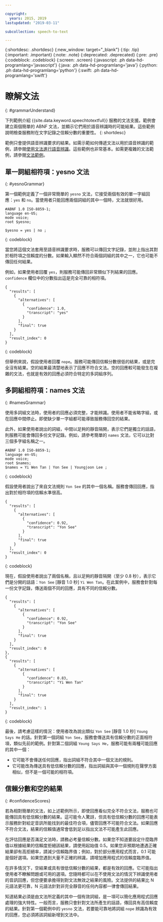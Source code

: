 ```yaml
---

copyright:
  years: 2015, 2019
lastupdated: "2019-03-11"

subcollection: speech-to-text

---
```


{:shortdesc: .shortdesc}
{:new_window: target="_blank"}
{:tip: .tip}
{:important: .important}
{:note: .note}
{:deprecated: .deprecated}
{:pre: .pre}
{:codeblock: .codeblock}
{:screen: .screen}
{:javascript: .ph data-hd-programlang='javascript'}
{:java: .ph data-hd-programlang='java'}
{:python: .ph data-hd-programlang='python'}
{:swift: .ph data-hd-programlang='swift'}

# 瞭解文法
{: #grammarUnderstand}

下列範例介紹 {{site.data.keyword.speechtotextfull}} 服務的文法支援。範例會建立兩個簡單的 ABNF 文法，並顯示它們用於語音辨識時的可能結果。這些範例說明檢查服務附在文字記錄之信賴分數的重要性。
{: shortdesc}

範例只會提供語音辨識要求的結果。如需示範如何傳遞文法以用於語音辨識的範例，請參閱[使用文法進行語音辨識](/docs/services/speech-to-text/grammar-use.html)。這些範例也非常基本。如需更複雜的文法範例，請參閱[文法範例](/docs/services/speech-to-text/grammar-examples.html)。

## 單一詞組相符項：yesno 文法
{: #yesnoGrammar}

第一個範例定義了一個非常簡單的 `yesno` 文法，它接受兩個有效的單一字組回應：`yes` 和 `no`。當使用者只能回應兩個詞組的其中一個時，文法就很好用。

```
#ABNF 1.0 ISO-8859-1;
language en-US;
mode voice;
root $yesno;

$yesno = yes | no ;
```
{: codeblock}

當您將這個文法套用至語音辨識要求時，服務可以傳回文字記錄，並附上指出其對於相符項之信賴度的分數。如果輸入顯然不符合兩個詞組的其中之一，它也可能不傳回任何結果。

例如，如果使用者回覆 `yes`，則服務可能傳回非常類似下列結果的回應。`confidence` 欄位中的分數指出這是完全可靠的相符項。

```
{
  "results": [
    {
      "alternatives": [
        {
          "confidence": 1.0,
          "transcript": "yes"
        }
      ],
      "final": true
    }
  ],
  "result_index": 0
}
```
{: codeblock}

但舉例來說，假設使用者回覆 `nope`。服務可能傳回信賴分數很低的結果，或是完全沒有結果。空的結果最清楚地表示了回應不符合文法。空的回應較可能發生在複雜的文法，也就是有效的回應必須符合特定的多詞組序列。

## 多詞組相符項：names 文法
{: #namesGrammar}

使用多詞組文法時，使用者的回應必須完整，才能辨識。使用者不能省略字組，或在回應中間停止。即使缺少單一字組都可能導致服務傳回空的結果。

此外，如果使用者說出的詞組，中間以足夠的靜音隔開，表示它們是獨立的話語，則服務可能會傳回多份文字記錄。例如，請參考簡單的 `names` 文法，它可以比對三個多字組名稱之一。

```
#ABNF 1.0 ISO-8859-1;
language en-US;
mode voice;
root $names;
$names = Yi Wen Tan | Yon See | Youngjoon Lee ;
```
{: codeblock}

假設使用者說出了來自文法規則 `Yon See` 的其中一個名稱。服務會傳回回應，指出對於相符項的信賴水準很高。

```
{
  "results": [
    {
      "alternatives": [
        {
          "confidence": 0.92,
          "transcript": "Yon See"
        }
      ],
      "final": true
    }
  ],
  "result_index": 0
}
```
{: codeblock}

現在，假設使用者說出了兩個名稱，且以足夠的靜音隔開（至少 0.8 秒），表示它們是分開的話語：`Yon See` [靜音 1.0 秒] `Yi Wen Tan`。在此案例中，服務會針對每一份文字記錄，傳送兩個不同的回應，具有不同的信賴分數。

```
{
  "results": [
    {
      "alternatives": [
        {
          "confidence": 0.92,
          "transcript": "Yon See"
        }
      ],
      "final": true
    }
  ],
  "result_index": 0
},
{
  "results": [
    {
      "alternatives": [
        {
          "confidence": 0.83,
          "transcript": "Yi Wen Tan"
        }
      ],
      "final": true
    }
  ],
  "result_index": 1
}
```
{: codeblock}

最後，請考慮這樣的情況：使用者改為說出類似 `Yon See` [靜音 1.0 秒] `Young Says He` 的話。針對第一個詞組 `Yon See`，服務會傳送具有信賴分數的正面相符項，類似先前的範例。針對第二個詞組 `Young Says He`，服務可能有兩種可能回應的其中一個：

-   它可能不會傳送任何回應，指出詞組不符合其中一個文法的規則。
-   它可能改為傳送具有低信賴分數的回應，指出詞組與其中一個規則在聲學方面相似，但不是一個可能的相符項。

## 信賴分數和空的結果
{: #confidenceScores}

若為相對簡單的文法，如上述範例所示，即使回應看似完全不符合文法，服務也可能傳回具有低信賴分數的結果。這可能令人驚訝，但具有低信賴分數的回應可能表示服務針對給定音訊所能找到的最佳符合項，儘管回應不可能符合文法。如果回應不符合文法，結果的信賴值通常會低到足以指出文法不可能產生此回應。

在評估回應是否滿足文法時，請務必考量信賴分數。如果您不知道要設定什麼臨界值以根據結果的信賴度拒絕該結果，請使用起始值 0.5。如果您非預期地遭遇正確結果卻有高拒絕率，請減少信賴臨界值；例如，對於部分應用程式而言，0.1 可能是個好選項。如果您遇到大量不正確的辨識，請增加應用程式的信賴度臨界值。

在許多情況下，空結果或具有很低信賴分數的結果，都是有效的回應。它可能指出使用者不瞭解問題或可用的選項。您隨時都可以在不使用文法的情況下辨識使用者的音訊回應，但您便要承擔得到對文法無效之結果的風險。文法提供的結果比 N 元語法更可靠，N 元語法針對非完全靜音的任何內容都一律會傳回結果。

知道結果必須是由文法所定義的其中一個有效詞組，是一項可以簡化應用程式回應處理的強大特性。一般而言，服務只會針對文法所產生的話語，傳回具有高信賴度的結果。針對第一個範例中的 `yesno` 文法，若要能可靠地將詞組 `nope` 辨識為有效的回應，您必須將該詞組新增到文法中。
